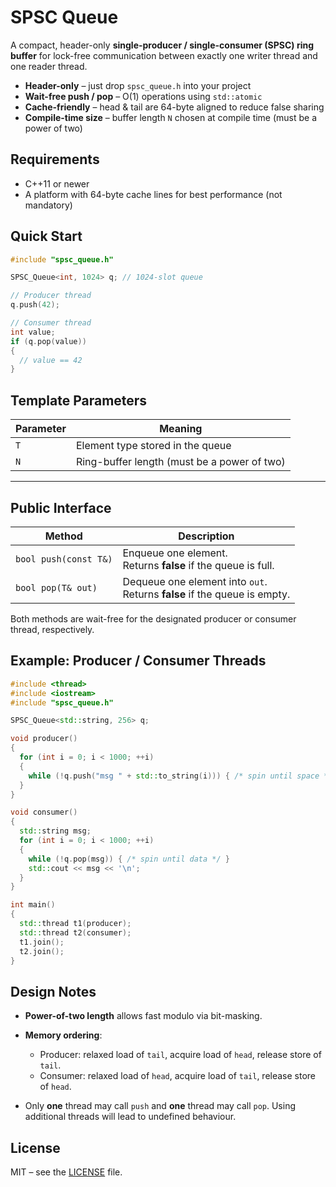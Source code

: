 # SPSC Queue

A compact, header-only **single-producer / single-consumer (SPSC) ring buffer** for lock-free communication between exactly one writer thread and one reader thread.

* **Header-only** – just drop `spsc_queue.h` into your project
* **Wait-free push / pop** – O(1) operations using `std::atomic`
* **Cache-friendly** – head & tail are 64-byte aligned to reduce false sharing
* **Compile-time size** – buffer length `N` chosen at compile time (must be a power of two)

## Requirements

* C++11 or newer
* A platform with 64-byte cache lines for best performance (not mandatory)

## Quick Start

```cpp
#include "spsc_queue.h"

SPSC_Queue<int, 1024> q; // 1024-slot queue

// Producer thread
q.push(42);

// Consumer thread
int value;
if (q.pop(value))
{
  // value == 42
}
```

## Template Parameters

| Parameter | Meaning                                     |
| --------- | ------------------------------------------- |
| `T`       | Element type stored in the queue            |
| `N`       | Ring-buffer length (must be a power of two) |

---

## Public Interface

| Method                | Description                                                                 |
| --------------------- | --------------------------------------------------------------------------- |
| `bool push(const T&)` | Enqueue one element.<br>Returns **false** if the queue is full.             |
| `bool pop(T& out)`    | Dequeue one element into `out`.<br>Returns **false** if the queue is empty. |

Both methods are wait-free for the designated producer or consumer thread, respectively.

## Example: Producer / Consumer Threads

```cpp
#include <thread>
#include <iostream>
#include "spsc_queue.h"

SPSC_Queue<std::string, 256> q;

void producer()
{
  for (int i = 0; i < 1000; ++i)
  {
    while (!q.push("msg " + std::to_string(i))) { /* spin until space */ }
  }
}

void consumer()
{
  std::string msg;
  for (int i = 0; i < 1000; ++i)
  {
    while (!q.pop(msg)) { /* spin until data */ }
    std::cout << msg << '\n';
  }
}

int main()
{
  std::thread t1(producer);
  std::thread t2(consumer);
  t1.join();
  t2.join();
}
```

## Design Notes

* **Power-of-two length** allows fast modulo via bit-masking.
* **Memory ordering**:

  * Producer: relaxed load of `tail`, acquire load of `head`, release store of `tail`.
  * Consumer: relaxed load of `head`, acquire load of `tail`, release store of `head`.
* Only **one** thread may call `push` and **one** thread may call `pop`. Using additional threads will lead to undefined behaviour.

## License

MIT – see the [LICENSE](./LICENSE) file.
